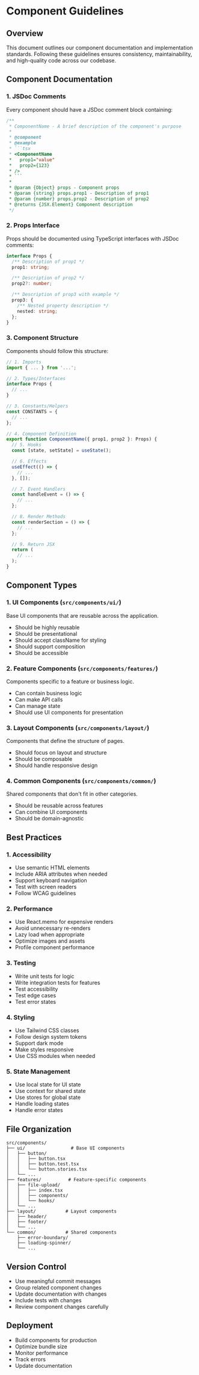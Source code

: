 # Component Guidelines

## Overview

This document outlines our component documentation and implementation standards. Following these guidelines ensures consistency, maintainability, and high-quality code across our codebase.

## Component Documentation

### 1. JSDoc Comments

Every component should have a JSDoc comment block containing:

````typescript
/**
 * ComponentName - A brief description of the component's purpose
 *
 * @component
 * @example
 * ```tsx
 * <ComponentName
 *   prop1="value"
 *   prop2={123}
 * />
 * ```
 *
 * @param {Object} props - Component props
 * @param {string} props.prop1 - Description of prop1
 * @param {number} props.prop2 - Description of prop2
 * @returns {JSX.Element} Component description
 */
````

### 2. Props Interface

Props should be documented using TypeScript interfaces with JSDoc comments:

```typescript
interface Props {
  /** Description of prop1 */
  prop1: string;

  /** Description of prop2 */
  prop2?: number;

  /** Description of prop3 with example */
  prop3: {
    /** Nested property description */
    nested: string;
  };
}
```

### 3. Component Structure

Components should follow this structure:

```typescript
// 1. Imports
import { ... } from '...';

// 2. Types/Interfaces
interface Props {
  // ...
}

// 3. Constants/Helpers
const CONSTANTS = {
  // ...
};

// 4. Component Definition
export function ComponentName({ prop1, prop2 }: Props) {
  // 5. Hooks
  const [state, setState] = useState();

  // 6. Effects
  useEffect(() => {
    // ...
  }, []);

  // 7. Event Handlers
  const handleEvent = () => {
    // ...
  };

  // 8. Render Methods
  const renderSection = () => {
    // ...
  };

  // 9. Return JSX
  return (
    // ...
  );
}
```

## Component Types

### 1. UI Components (`src/components/ui/`)

Base UI components that are reusable across the application.

- Should be highly reusable
- Should be presentational
- Should accept className for styling
- Should support composition
- Should be accessible

### 2. Feature Components (`src/components/features/`)

Components specific to a feature or business logic.

- Can contain business logic
- Can make API calls
- Can manage state
- Should use UI components for presentation

### 3. Layout Components (`src/components/layout/`)

Components that define the structure of pages.

- Should focus on layout and structure
- Should be composable
- Should handle responsive design

### 4. Common Components (`src/components/common/`)

Shared components that don't fit in other categories.

- Should be reusable across features
- Can combine UI components
- Should be domain-agnostic

## Best Practices

### 1. Accessibility

- Use semantic HTML elements
- Include ARIA attributes when needed
- Support keyboard navigation
- Test with screen readers
- Follow WCAG guidelines

### 2. Performance

- Use React.memo for expensive renders
- Avoid unnecessary re-renders
- Lazy load when appropriate
- Optimize images and assets
- Profile component performance

### 3. Testing

- Write unit tests for logic
- Write integration tests for features
- Test accessibility
- Test edge cases
- Test error states

### 4. Styling

- Use Tailwind CSS classes
- Follow design system tokens
- Support dark mode
- Make styles responsive
- Use CSS modules when needed

### 5. State Management

- Use local state for UI state
- Use context for shared state
- Use stores for global state
- Handle loading states
- Handle error states

## File Organization

```
src/components/
├── ui/                 # Base UI components
│   ├── button/
│   │   ├── button.tsx
│   │   ├── button.test.tsx
│   │   └── button.stories.tsx
│   └── ...
├── features/          # Feature-specific components
│   ├── file-upload/
│   │   ├── index.tsx
│   │   ├── components/
│   │   └── hooks/
│   └── ...
├── layout/           # Layout components
│   ├── header/
│   ├── footer/
│   └── ...
└── common/           # Shared components
    ├── error-boundary/
    ├── loading-spinner/
    └── ...
```

## Version Control

- Use meaningful commit messages
- Group related component changes
- Update documentation with changes
- Include tests with changes
- Review component changes carefully

## Deployment

- Build components for production
- Optimize bundle size
- Monitor performance
- Track errors
- Update documentation
